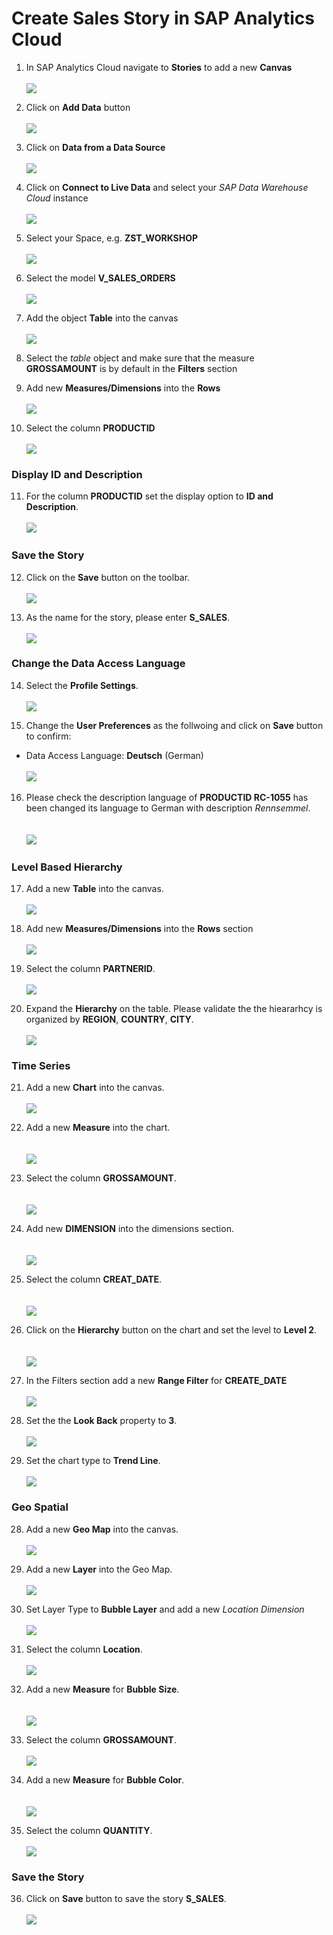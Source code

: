 # Create Sales Story in SAP Analytics Cloud

1. In SAP Analytics Cloud navigate to **Stories** to add a new **Canvas**
  <br><br>![](../images/create_sales_story_01.png)

2. Click on **Add Data** button
 <br><br>![](../images/create_sales_story_02.png)

3. Click on **Data from a Data Source** 
  <br><br>![](../images/create_sales_story_03.png)

4. Click on **Connect to Live Data** and select your *SAP Data Warehouse Cloud* instance
  <br><br>![](../images/create_sales_story_04.png)

5. Select your Space, e.g. **ZST_WORKSHOP**
  <br><br>![](../images/create_sales_story_05.png)

6. Select the model **V_SALES_ORDERS**
  <br><br>![](../images/create_sales_story_06.png)

7. Add the object **Table** into the canvas
  <br><br>![](../images/create_sales_story_07.png)
  
8. Select the *table* object and make sure that the measure **GROSSAMOUNT** is by default in the **Filters** section 
9. Add new **Measures/Dimensions** into the **Rows**
  <br><br>![](../images/create_sales_story_08.png)
 
10. Select the column **PRODUCTID**
  <br><br>![](../images/create_sales_story_09.png)

### Display ID and Description

11. For the column **PRODUCTID** set the display option to **ID and Description**.
  <br><br>![](../images/create_sales_story_10.png)

### Save the Story
12. Click on the **Save** button on the toolbar.
  <br><br>![](../images/create_sales_story_11.png)

13. As the name for the story, please enter **S_SALES**.
  <br><br>![](../images/create_sales_story_12.png)

### Change the Data Access Language 
14. Select the **Profile Settings**.
<br><br>![](../images/create_sales_story_13.png)

15. Change the **User Preferences** as the follwoing and click on **Save** button to confirm:
  - Data Access Language: **Deutsch** (German)
  <br><br>![](../images/create_sales_story_14.png)

16. Please check the description language of **PRODUCTID RC-1055** has been changed its language to German with description *Rennsemmel*.  
  <br><br>![](../images/create_sales_story_15.png)

### Level Based Hierarchy
17. Add a new **Table** into the canvas.
  <br><br>![](../images/create_sales_story_20.png)

18. Add new **Measures/Dimensions** into the **Rows** section
  <br><br>![](../images/create_sales_story_21.png)

19. Select the column **PARTNERID**.
  <br><br>![](../images/create_sales_story_22.png)

20. Expand the **Hierarchy** on the table. Please validate the the hieararhcy is organized by **REGION**, **COUNTRY**, **CITY**.
  <br><br>![](../images/create_sales_story_23.png)

### Time Series
21. Add a new **Chart** into the canvas.
  <br><br>![](../images/create_sales_story_30.png)
  
22. Add a new **Measure** into the chart.  
  <br><br>![](../images/create_sales_story_31.png)
  
23. Select the column **GROSSAMOUNT**.  
  <br><br>![](../images/create_sales_story_32.png)
  
24. Add new **DIMENSION** into the dimensions section.  
  <br><br>![](../images/create_sales_story_33.png)
  
25. Select the column **CREAT_DATE**.  
  <br><br>![](../images/create_sales_story_34.png)
  
26. Click on the **Hierarchy** button on the chart and set the level to **Level 2**.  
  <br><br>![](../images/create_sales_story_35.png)

27. In the Filters section add a new **Range Filter** for **CREATE_DATE** 
  <br><br>![](../images/create_sales_story_35a.png)

28. Set the the **Look Back** property to **3**.
  <br><br>![](../images/create_sales_story_35b.png)
  
27. Set the chart type to **Trend Line**.
  <br><br>![](../images/create_sales_story_36.png)

### Geo Spatial
28. Add a new **Geo Map** into the canvas.
  <br><br>![](../images/create_sales_story_40.png)
  
29. Add a new **Layer** into the Geo Map.
  <br><br>![](../images/create_sales_story_41.png)
  
30. Set Layer Type to **Bubble Layer** and add a new **Location* Dimension*
  <br><br>![](../images/create_sales_story_42.png)
  
31. Select the column **Location**. 
  <br><br>![](../images/create_sales_story_43.png)
  
32. Add a new **Measure** for **Bubble Size**.  
  <br><br>![](../images/create_sales_story_44.png)
  
33. Select the column **GROSSAMOUNT**.  
  <br>![](../images/create_sales_story_45.png)
  
34. Add a new **Measure** for **Bubble Color**.  
  <br><br>![](../images/create_sales_story_46.png)
  
35. Select the column **QUANTITY**.   
  <br>![](../images/create_sales_story_47.png)

### Save the Story 

36. Click on **Save** button to save the story **S_SALES**.
  <br><br>![](../images/create_sales_story_48.png)


